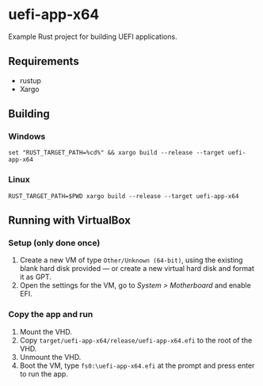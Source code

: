 # uefi-app-x64

Example Rust project for building UEFI applications.

## Requirements

 - rustup
 - Xargo

## Building

### Windows

```batch
set "RUST_TARGET_PATH=%cd%" && xargo build --release --target uefi-app-x64
```

### Linux

```shell
RUST_TARGET_PATH=$PWD xargo build --release --target uefi-app-x64
```

## Running with VirtualBox

### Setup (only done once)

1. Create a new VM of type `Other/Unknown (64-bit)`, using the existing blank hard disk provided — or create a new virtual hard disk and format it as GPT.
2. Open the settings for the VM, go to _System > Motherboard_ and enable EFI.

### Copy the app and run

1. Mount the VHD.
2. Copy `target/uefi-app-x64/release/uefi-app-x64.efi` to the root of the VHD.
3. Unmount the VHD.
4. Boot the VM, type `fs0:\uefi-app-x64.efi` at the prompt and press enter to run the app.
